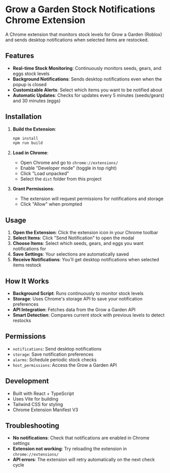 # Grow a Garden Stock Notifications Chrome Extension

A Chrome extension that monitors stock levels for Grow a Garden (Roblox) and sends desktop notifications when selected items are restocked.

## Features

- **Real-time Stock Monitoring**: Continuously monitors seeds, gears, and eggs stock levels
- **Background Notifications**: Sends desktop notifications even when the popup is closed
- **Customizable Alerts**: Select which items you want to be notified about
- **Automatic Updates**: Checks for updates every 5 minutes (seeds/gears) and 30 minutes (eggs)

## Installation

1. **Build the Extension**:

   ```bash
   npm install
   npm run build
   ```

2. **Load in Chrome**:

   - Open Chrome and go to `chrome://extensions/`
   - Enable "Developer mode" (toggle in top right)
   - Click "Load unpacked"
   - Select the `dist` folder from this project

3. **Grant Permissions**:
   - The extension will request permissions for notifications and storage
   - Click "Allow" when prompted

## Usage

1. **Open the Extension**: Click the extension icon in your Chrome toolbar
2. **Select Items**: Click "Send Notification" to open the modal
3. **Choose Items**: Select which seeds, gears, and eggs you want notifications for
4. **Save Settings**: Your selections are automatically saved
5. **Receive Notifications**: You'll get desktop notifications when selected items restock

## How It Works

- **Background Script**: Runs continuously to monitor stock levels
- **Storage**: Uses Chrome's storage API to save your notification preferences
- **API Integration**: Fetches data from the Grow a Garden API
- **Smart Detection**: Compares current stock with previous levels to detect restocks

## Permissions

- `notifications`: Send desktop notifications
- `storage`: Save notification preferences
- `alarms`: Schedule periodic stock checks
- `host_permissions`: Access the Grow a Garden API

## Development

- Built with React + TypeScript
- Uses Vite for building
- Tailwind CSS for styling
- Chrome Extension Manifest V3

## Troubleshooting

- **No notifications**: Check that notifications are enabled in Chrome settings
- **Extension not working**: Try reloading the extension in `chrome://extensions/`
- **API errors**: The extension will retry automatically on the next check cycle

